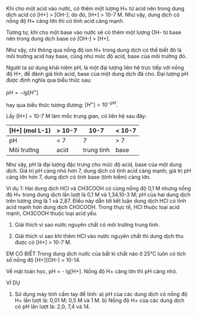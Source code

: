 Khi cho một acid vào nước, có thêm một lượng H+ từ acid nên trong dung dịch acid có [H+] > [OH-]; do đó, [H+] > 10-7 M. Như vậy, dung dịch có nồng độ H+ càng lớn thì có tính acid càng mạnh.

Tương tự, khi cho một base vào nước sẽ có thêm một lượng OH- từ base nên trong dung dịch base có [OH-] > [H+].

Như vậy, chỉ thông qua nồng độ ion H+ trong dung dịch có thể biết đó là môi trường acid hay base, cũng như mức độ acid, base của môi trường đó.

Người ta sử dụng khái niệm pH, là một đại lượng liên hệ trực tiếp với nồng độ H+, để đánh giá tính acid, base của một dung dịch đã cho. Đại lượng pH được định nghĩa qua biểu thức sau:

$pH = -lg[H^+]$

hay qua biểu thức tương đương: $[H^+] = 10^{-pH}$.

Lấy [H+] = 10-7 M làm mốc trung gian, có liên hệ sau đây:

| [H+] (mol L-1) | > 10-7 | 10-7 | < 10-7 |
|----------------|--------|------|--------|
| pH             | < 7    | 7    | > 7    |
| Môi trường     | acid   | trung tính | base |

Như vậy, pH là đại lượng đặc trưng cho mức độ acid, base của một dung dịch. Giá trị pH càng nhỏ hơn 7, dung dịch có tính acid càng mạnh; giá trị pH càng lớn hơn 7, dung dịch có tính base (tính kiềm) càng lớn.

Ví dụ 1: Hai dung dịch HCl và CH3COOH có cùng nồng độ 0,1 M nhưng nồng độ H+ trong dung dịch lần lượt là 0,1 M và 1,34.10-3 M; pH của hai dung dịch trên tương ứng là 1 và 2,87. Điều này dẫn tới kết luận dung dịch HCl có tính acid mạnh hơn dung dịch CH3COOH. Trong thực tế, HCl thuộc loại acid mạnh, CH3COOH thuộc loại acid yếu.

1. Giải thích vì sao nước nguyên chất có môi trường trung tính.

2. Giải thích vì sao khi thêm HCl vào nước nguyên chất thì dung dịch thu được có [H+] > 10-7 M.

EM CÓ BIẾT
Trong dung dịch nước của bất kì chất nào ở 25°C luôn có tích số nồng độ [H+][OH-] = 10-14.

Về mặt toán học, pH = - lg[H+]. Nồng độ H+ càng lớn thì pH càng nhỏ.

VÍ DỤ
1. Sử dụng máy tính cầm tay để tính:
a) pH của các dung dịch có nồng độ H+ lần lượt là: 0,01 M; 0,5 M và 1 M.
b) Nồng độ H+ của các dung dịch có pH lần lượt là: 2,0; 7,4 và 14.